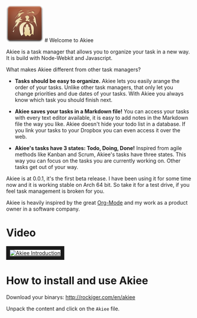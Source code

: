 <img alt="Akiee the task managen for hackers, wookie icon" src="./app/logo.png" width="100px"/>
# Welcome to Akiee

Akiee is a task manager that allows you to organize your task in a new way. It is build with Node-Webkit and Javascript.

What makes Akiee different from other task managers?

* **Tasks should be easy to organize.** Akiee lets you easily arange the order of your tasks. Unlike other task managers, that only let you change priorities and due dates of your tasks. With Akiee you always know which task you should finish next.

* **Akiee saves your tasks in a Markdown file!** You can access your tasks with every text editor available, it is easy to add notes in the Markdown file the way you like. Akiee doesn't hide your todo list in a database. If you link your tasks to your Dropbox you can even access it over the web.

* **Akiee's tasks have 3 states: Todo, Doing, Done!** Inspired from agile methods like Kanban and Scrum, Akiee's tasks have three states. This way you can focus on the tasks you are currently working on. Other tasks get out of your way.

Akiee is at 0.0.1, it's the first beta release. I have been using it for some time now and it is working stable on Arch 64 bit. So take it for a test drive, if you feel task management is broken for you.

Akiee is heavily inspired by the great [Org-Mode](http://orgmode.org/ "Org-Mode Website") and my work as a product owner in a software company.

# Video

<a href="http://www.youtube.com/watch?feature=player_embedded&v=78tyiA6u9k4" target="_blank"><img src="http://img.youtube.com/vi/78tyiA6u9k4/0.jpg" alt="Akiee Introduction" width="240" height="180" border="10" /></a>

# How to install and use Akiee

Download your binarys: http://rockiger.com/en/akiee

Unpack the content and click on the `Akiee` file.
